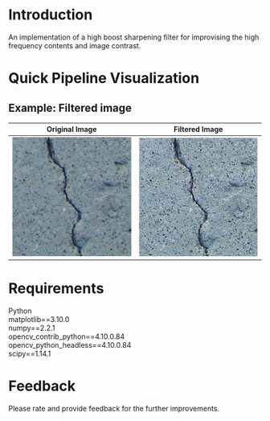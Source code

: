 # Introduction
An implementation of a high boost sharpening filter for improvising the high frequency contents and image contrast.

# Quick Pipeline Visualization
## Example: Filtered image
| Original Image | Filtered Image |
| ------------- | ------------- |
| ![](assets/original.png) | ![](assets/hbf.png) |

# Requirements
Python <br />
matplotlib==3.10.0 <br />
numpy==2.2.1 <br />
opencv_contrib_python==4.10.0.84 <br />
opencv_python_headless==4.10.0.84 <br />
scipy==1.14.1 <br />

# Feedback
Please rate and provide feedback for the further improvements.
